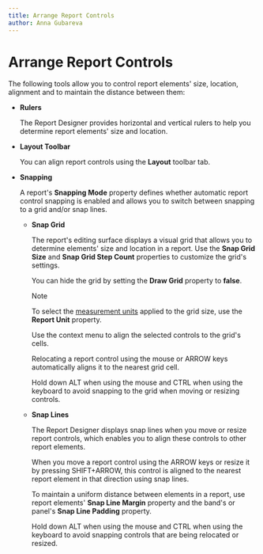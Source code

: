 ```yaml
---
title: Arrange Report Controls
author: Anna Gubareva
---
```

# Arrange Report Controls

The following tools allow you to control report elements' size, location, alignment and to maintain the distance between them:

* **Rulers**
	
	The Report Designer provides horizontal and vertical rulers to help you determine report elements' size and location.
	
* **Layout Toolbar**
	
	You can align report controls using the **Layout** toolbar tab.

* **Snapping**
	
	A report's **Snapping Mode** property defines whether automatic report control snapping is enabled and allows you to switch between snapping to a grid and/or snap lines.
	
	* **Snap Grid**
		
		The report's editing surface displays a visual grid that allows you to determine elements' size and location in a report. Use the **Snap Grid Size** and **Snap Grid Step Count** properties to customize the grid's settings.
		
		You can hide the grid by setting the **Draw Grid** property to **false**.
		
		> [!NOTE]
		> To select the [measurement units](../../configure-design-settings/change-a-report's-measurement-units.md) applied to the grid size, use the **Report Unit** property.
		
		Use the context menu to align the selected controls to the grid's cells.
				
		Relocating a report control using the mouse or ARROW keys automatically aligns it to the nearest grid cell.
		
		Hold down ALT when using the mouse and CTRL when using the keyboard to avoid snapping to the grid when moving or resizing controls.

	* **Snap Lines**
		
		The Report Designer displays snap lines when you move or resize report controls, which enables you to align these controls to other report elements.
				
		When you move a report control using the ARROW keys or resize it by pressing SHIFT+ARROW, this control is aligned to the nearest report element in that direction using snap lines.
		
		To maintain a uniform distance between elements in a report, use report elements' **Snap Line Margin** property and the band's or panel's **Snap Line Padding** property.
		
		Hold down ALT when using the mouse and CTRL when using the keyboard to avoid snapping controls that are being relocated or resized.